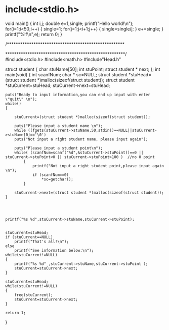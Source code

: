 # include<stdio.h>
void main()
{
    int i,j;
    double e=1,single;
    printf("Hello world!\n");
    for(i=1;i<50;i++)
    {
        single=1;
        for(j=1;j<i+1;j++)
        {
        	single=single/j;
        }
        e+=single;
    }
    printf("%lf\n",e);
    return 0;
}

/*****************************************************

******************************************************/
#include<stdio.h>
#include<math.h>
#include"Head.h"

struct student
    {
        char stuName[50];
        int  stuPoint;
        struct student * next;
    };
int main(void)
{
    int scanfNum;
    char * sc=NULL;
    struct student *stuHead=(struct student *)malloc(sizeof(struct student));
    struct student *stuCurrent=stuHead;
    stuCurrent->next=stuHead;

    puts("Ready to input information,you can end up input with enter \"quit\" \n");
    while()
    {

        stuCurrent=(struct student *)malloc(sizeof(struct student));

        puts("Please input a student name \n");
        while ((fgets(stuCurrent->stuName,50,stdin))==NULL||stuCurrent->stuName[0]=='\0')
        puts("Not input a right student name, please input again");

        puts("Please input a student point\n");
        while( (scanfNum=scanf("%d",&stuCurrent->stuPoint))==0 || stuCurrent->stuPoint<0 || stuCurrent->stuPoint>100 )  //no 0 point
            {
                printf("Not input a right student point,please input again \n");
                if (scanfNum==0)
                    *sc=getchar();
            }

        stuCurrent->next=(struct student *)malloc(sizeof(struct student));
    }




    printf("%s %d",stuCurrent->stuName,stuCurrent->stuPoint);


    stuCurrent=stuHead;
    if (stuCurrent==NULL)
        printf("That's all!\n");
    else
        printf("See information below:\n");
    while(stuCurrent!=NULL)
    {
        printf("%s %d" ,stuCurrent->stuName,stuCurrent->stuPoint );
        stuCurrent=stuCurrent->next;
    }

    stuCurrent=stuHead;
    while(stuCurrent!=NULL)
    {
        free(stuCurrent);
        stuCurrent=stuCurrent->next;
    }

    return 1;

}









